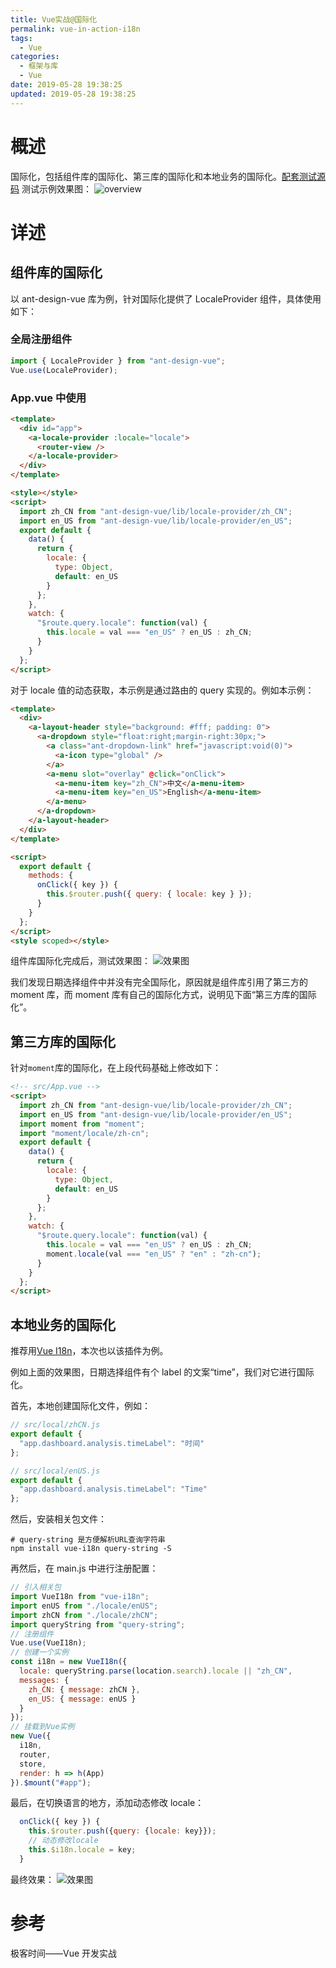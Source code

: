 ```yaml
---
title: Vue实战@国际化
permalink: vue-in-action-i18n
tags:
  - Vue
categories:
  - 框架与库
  - Vue
date: 2019-05-28 19:38:25
updated: 2019-05-28 19:38:25
---
```


# 概述

国际化，包括组件库的国际化、第三库的国际化和本地业务的国际化。[配套测试源码](https://github.com/jovysun/Vue-my-pro)
测试示例效果图：
![overview](overview.jpg)

<!-- more -->

# 详述

## 组件库的国际化

以 ant-design-vue 库为例，针对国际化提供了 LocaleProvider 组件，具体使用如下：

### 全局注册组件

```js
import { LocaleProvider } from "ant-design-vue";
Vue.use(LocaleProvider);
```

### App.vue 中使用

```html
<template>
  <div id="app">
    <a-locale-provider :locale="locale">
      <router-view />
    </a-locale-provider>
  </div>
</template>

<style></style>
<script>
  import zh_CN from "ant-design-vue/lib/locale-provider/zh_CN";
  import en_US from "ant-design-vue/lib/locale-provider/en_US";
  export default {
    data() {
      return {
        locale: {
          type: Object,
          default: en_US
        }
      };
    },
    watch: {
      "$route.query.locale": function(val) {
        this.locale = val === "en_US" ? en_US : zh_CN;
      }
    }
  };
</script>
```

对于 locale 值的动态获取，本示例是通过路由的 query 实现的。例如本示例：

```html
<template>
  <div>
    <a-layout-header style="background: #fff; padding: 0">
      <a-dropdown style="float:right;margin-right:30px;">
        <a class="ant-dropdown-link" href="javascript:void(0)">
          <a-icon type="global" />
        </a>
        <a-menu slot="overlay" @click="onClick">
          <a-menu-item key="zh_CN">中文</a-menu-item>
          <a-menu-item key="en_US">English</a-menu-item>
        </a-menu>
      </a-dropdown>
    </a-layout-header>
  </div>
</template>

<script>
  export default {
    methods: {
      onClick({ key }) {
        this.$router.push({ query: { locale: key } });
      }
    }
  };
</script>
<style scoped></style>
```

组件库国际化完成后，测试效果图：
![效果图](1.jpg)

我们发现日期选择组件中并没有完全国际化，原因就是组件库引用了第三方的 moment 库，而 moment 库有自己的国际化方式，说明见下面“第三方库的国际化”。

## 第三方库的国际化

针对`moment`库的国际化，在上段代码基础上修改如下：

```html
<!-- src/App.vue -->
<script>
  import zh_CN from "ant-design-vue/lib/locale-provider/zh_CN";
  import en_US from "ant-design-vue/lib/locale-provider/en_US";
  import moment from "moment";
  import "moment/locale/zh-cn";
  export default {
    data() {
      return {
        locale: {
          type: Object,
          default: en_US
        }
      };
    },
    watch: {
      "$route.query.locale": function(val) {
        this.locale = val === "en_US" ? en_US : zh_CN;
        moment.locale(val === "en_US" ? "en" : "zh-cn");
      }
    }
  };
</script>
```

## 本地业务的国际化

推荐用[Vue I18n](https://kazupon.github.io/vue-i18n/)，本次也以该插件为例。

例如上面的效果图，日期选择组件有个 label 的文案“time”，我们对它进行国际化。

首先，本地创建国际化文件，例如：

```js
// src/local/zhCN.js
export default {
  "app.dashboard.analysis.timeLabel": "时间"
};
```

```js
// src/local/enUS.js
export default {
  "app.dashboard.analysis.timeLabel": "Time"
};
```

然后，安装相关包文件：

```shell
# query-string 是方便解析URL查询字符串
npm install vue-i18n query-string -S
```

再然后，在 main.js 中进行注册配置：

```js
// 引入相关包
import VueI18n from "vue-i18n";
import enUS from "./locale/enUS";
import zhCN from "./locale/zhCN";
import queryString from "query-string";
// 注册组件
Vue.use(VueI18n);
// 创建一个实例
const i18n = new VueI18n({
  locale: queryString.parse(location.search).locale || "zh_CN",
  messages: {
    zh_CN: { message: zhCN },
    en_US: { message: enUS }
  }
});
// 挂载到Vue实例
new Vue({
  i18n,
  router,
  store,
  render: h => h(App)
}).$mount("#app");
```

最后，在切换语言的地方，添加动态修改 locale：

```js
  onClick({ key }) {
    this.$router.push({query: {locale: key}});
    // 动态修改locale
    this.$i18n.locale = key;
  }
```

最终效果：
![效果图](2.jpg)

# 参考

极客时间——Vue 开发实战
